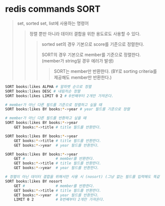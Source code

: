 # redis commands SORT

> set, sorted set, list에 사용하는 명령어
>
> > 정렬 뿐만 아니라 데이터 결합을 위한 용도로도 사용할 수 있다.
> >
> > > sorted set의 경우 기본으로 score를 기준으로 정렬한다.
> > >
> > > SORT의 경우 기본으로 member를 기준으로 정렬한다. (member가 string일 경우 에러가 발생)
> > >
> > > > SORT는 member만 반환한다. (BY로 sorting criteria를 제공해도 member만 반환한다.)

```sh
SORT books:likes ALPHA # 알파벳 순으로 정렬
SORT books:likes DESC # 내림차순 정렬
SORT books:likes LIMIT 0 2 # 0번째부터 2개만 가져온다.

# member가 아닌 다른 필드를 기준으로 정렬하고 싶을 때
SORT books:likes BY books:*->year # year 필드를 기준으로 정렬

# member가 아닌 다른 필드를 반환하고 싶을 때
SORT books:likes BY books:*->year
    GET books:*->title # title 필드를 반환한다.

SORT books:likes BY books:*->year
    GET books:*->title # title 필드를 반환한다.
    GET books:*->year  # year 필드를 반환한다.

SORT books:likes BY books:*->year
    GET #              # member를 반환한다.
    GET books:*->title # title 필드를 반환한다.
    GET books:*->year  # year 필드를 반환한다.

# 정렬이 아닌 데이터 결합을 위해서만 사용 시 (nosort) (그냥 없는 필드를 입력해도 똑같다)
SORT books:likes BY nosort
    GET #              # member를 반환한다.
    GET books:*->title # title 필드를 반환한다.
    GET books:*->year  # year 필드를 반환한다.
    LIMIT 0 2          # 0번째부터 2개만 가져온다.
```
